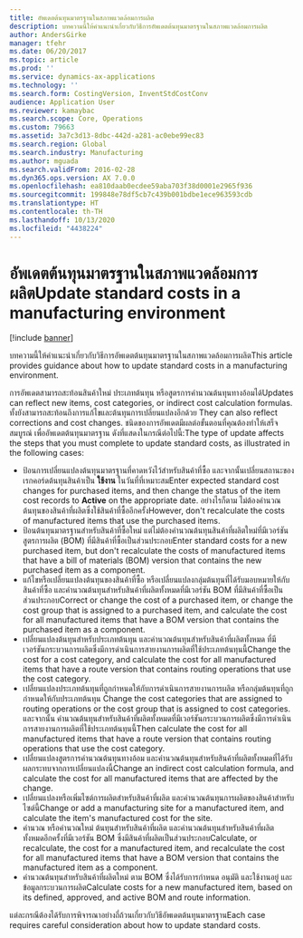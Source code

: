 ```yaml
---
title: อัพเดตต้นทุนมาตรฐานในสภาพแวดล้อมการผลิต
description: บทความนี้ให้คำแนะนำเกี่ยวกับวิธีการอัพเดตต้นทุนมาตรฐานในสภาพแวดล้อมการผลิต
author: AndersGirke
manager: tfehr
ms.date: 06/20/2017
ms.topic: article
ms.prod: ''
ms.service: dynamics-ax-applications
ms.technology: ''
ms.search.form: CostingVersion, InventStdCostConv
audience: Application User
ms.reviewer: kamaybac
ms.search.scope: Core, Operations
ms.custom: 79663
ms.assetid: 3a7c3d13-8dbc-442d-a281-ac0ebe99ec83
ms.search.region: Global
ms.search.industry: Manufacturing
ms.author: mguada
ms.search.validFrom: 2016-02-28
ms.dyn365.ops.version: AX 7.0.0
ms.openlocfilehash: ea810daab0ecdee59aba703f38d0001e2965f936
ms.sourcegitcommit: 199848e78df5cb7c439b001bdbe1ece963593cdb
ms.translationtype: HT
ms.contentlocale: th-TH
ms.lasthandoff: 10/13/2020
ms.locfileid: "4438224"
---
```

# <a name="update-standard-costs-in-a-manufacturing-environment"></a><span data-ttu-id="2fb9f-103">อัพเดตต้นทุนมาตรฐานในสภาพแวดล้อมการผลิต</span><span class="sxs-lookup"><span data-stu-id="2fb9f-103">Update standard costs in a manufacturing environment</span></span>

[!include [banner](../includes/banner.md)]

<span data-ttu-id="2fb9f-104">บทความนี้ให้คำแนะนำเกี่ยวกับวิธีการอัพเดตต้นทุนมาตรฐานในสภาพแวดล้อมการผลิต</span><span class="sxs-lookup"><span data-stu-id="2fb9f-104">This article provides guidance about how to update standard costs in a manufacturing environment.</span></span> 

<span data-ttu-id="2fb9f-105">การอัพเดตสามารถสะท้อนสินค้าใหม่ ประเภทต้นทุน หรือสูตรการคำนวณต้นทุนทางอ้อมได้</span><span class="sxs-lookup"><span data-stu-id="2fb9f-105">Updates can reflect new items, cost categories, or indirect cost calculation formulas.</span></span> <span data-ttu-id="2fb9f-106"> ทั้งยังสามารถสะท้อนถึงการแก้ไขและต้นทุนการเปลี่ยนแปลงอีกด้วย </span><span class="sxs-lookup"><span data-stu-id="2fb9f-106">They can also reflect corrections and cost changes.</span></span> <span data-ttu-id="2fb9f-107">ชนิดของการอัพเดตมีผลต่อขั้นตอนที่คุณต้องทำให้เสร็จสมบูรณ์ เพื่ออัพเดตต้นทุนมาตรฐาน ดังที่แสดงในกรณีต่อไปนี้:</span><span class="sxs-lookup"><span data-stu-id="2fb9f-107">The type of update affects the steps that you must complete to update standard costs, as illustrated in the following cases:</span></span>

-   <span data-ttu-id="2fb9f-108">ป้อนการเปลี่ยนแปลงต้นทุนมาตรฐานที่คาดหวังไว้สำหรับสินค้าที่ซื้อ และจากนั้นเปลี่ยนสถานะของเรกคอร์ดต้นทุนสินค้าเป็น **ใช้งาน** ในวันที่ที่เหมาะสม</span><span class="sxs-lookup"><span data-stu-id="2fb9f-108">Enter expected standard cost changes for purchased items, and then change the status of the item cost records to **Active** on the appropriate date.</span></span> <span data-ttu-id="2fb9f-109">อย่างไรก็ตาม ไม่ต้องคำนวณต้นทุนของสินค้าที่ผลิตซึ่งใช้สินค้าที่ซื้ออีกครั้ง</span><span class="sxs-lookup"><span data-stu-id="2fb9f-109">However, don't recalculate the costs of manufactured items that use the purchased items.</span></span>
-   <span data-ttu-id="2fb9f-110">ป้อนต้นทุนมาตรฐานสำหรับสินค้าที่ซื้อใหม่ แต่ไม่ต้องคำนวณต้นทุนสินค้าที่ผลิตใหม่ที่มีเวอร์ชันสูตรการผลิต (BOM) ที่มีสินค้าที่ซื้อเป็นส่วนประกอบ</span><span class="sxs-lookup"><span data-stu-id="2fb9f-110">Enter standard costs for a new purchased item, but don't recalculate the costs of manufactured items that have a bill of materials (BOM) version that contains the new purchased item as a component.</span></span>
-   <span data-ttu-id="2fb9f-111">แก้ไขหรือเปลี่ยนแปลงต้นทุนของสินค้าที่ซื้อ หรือเปลี่ยนแปลงกลุ่มต้นทุนที่ได้รับมอบหมายให้กับสินค้าที่ซื้อ และคำนวณต้นทุนสำหรับสินค้าที่ผลิตทั้งหมดที่มีเวอร์ชัน BOM ที่มีสินค้าที่ซื้อเป็นส่วนประกอบ</span><span class="sxs-lookup"><span data-stu-id="2fb9f-111">Correct or change the cost of a purchased item, or change the cost group that is assigned to a purchased item, and calculate the cost for all manufactured items that have a BOM version that contains the purchased item as a component.</span></span>
-   <span data-ttu-id="2fb9f-112">เปลี่ยนแปลงต้นทุนสำหรับประเภทต้นทุน และคำนวณต้นทุนสำหรับสินค้าที่ผลิตทั้งหมด ที่มีเวอร์ชันกระบวนการผลิตซึ่งมีการดำเนินการสายงานการผลิตที่ใช้ประเภทต้นทุนนี้</span><span class="sxs-lookup"><span data-stu-id="2fb9f-112">Change the cost for a cost category, and calculate the cost for all manufactured items that have a route version that contains routing operations that use the cost category.</span></span>
-   <span data-ttu-id="2fb9f-113">เปลี่ยนแปลงประเภทต้นทุนที่ถูกกำหนดให้กับการดำเนินการสายงานการผลิต หรือกลุ่มต้นทุนที่ถูกกำหนดให้กับประเภทต้นทุน </span><span class="sxs-lookup"><span data-stu-id="2fb9f-113">Change the cost categories that are assigned to routing operations or the cost group that is assigned to cost categories.</span></span> <span data-ttu-id="2fb9f-114">และจากนั้น คำนวณต้นทุนสำหรับสินค้าที่ผลิตทั้งหมดที่มีเวอร์ชันกระบวนการผลิตซึ่งมีการดำเนินการสายงานการผลิตที่ใช้ประเภทต้นทุนนี้</span><span class="sxs-lookup"><span data-stu-id="2fb9f-114">Then calculate the cost for all manufactured items that have a route version that contains routing operations that use the cost category.</span></span>
-   <span data-ttu-id="2fb9f-115">เปลี่ยนแปลงสูตรการคำนวณต้นทุนทางอ้อม และคำนวณต้นทุนสำหรับสินค้าที่ผลิตทั้งหมดที่ได้รับผลกระทบจากการเปลี่ยนแปลงนี้</span><span class="sxs-lookup"><span data-stu-id="2fb9f-115">Change an indirect cost calculation formula, and calculate the cost for all manufactured items that are affected by the change.</span></span>
-   <span data-ttu-id="2fb9f-116">เปลี่ยนแปลงหรือเพิ่มไซต์การผลิตสำหรับสินค้าที่ผลิต และคำนวณต้นทุนการผลิตของสินค้าสำหรับไซต์นี้</span><span class="sxs-lookup"><span data-stu-id="2fb9f-116">Change or add a manufacturing site for a manufactured item, and calculate the item's manufactured cost for the site.</span></span>
-   <span data-ttu-id="2fb9f-117">คำนวณ หรือคำนวณใหม่ ต้นทุนสำหรับสินค้าที่ผลิต และคำนวณต้นทุนสำหรับสินค้าที่ผลิตทั้งหมดอีกครั้งที่มีเวอร์ชัน BOM ซึ่งมีสินค้าที่ผลิตเป็นส่วนประกอบ</span><span class="sxs-lookup"><span data-stu-id="2fb9f-117">Calculate, or recalculate, the cost for a manufactured item, and recalculate the cost for all manufactured items that have a BOM version that contains the manufactured item as a component.</span></span>
-   <span data-ttu-id="2fb9f-118">คำนวณต้นทุนสำหรับสินค้าที่ผลิตใหม่ ตาม BOM ซึ่งได้รับการกำหนด อนุมัติ และใช้งานอยู่ และข้อมูลกระบวนการผลิต</span><span class="sxs-lookup"><span data-stu-id="2fb9f-118">Calculate costs for a new manufactured item, based on its defined, approved, and active BOM and route information.</span></span>

<span data-ttu-id="2fb9f-119">แต่ละกรณีต้องได้รับการพิจารณาอย่างถี่ถ้วนเกี่ยวกับวิธีอัพเดตต้นทุนมาตรฐาน</span><span class="sxs-lookup"><span data-stu-id="2fb9f-119">Each case requires careful consideration about how to update standard costs.</span></span>



